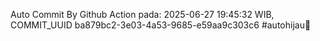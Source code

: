 Auto Commit By Github Action pada: 2025-06-27 19:45:32 WIB, COMMIT_UUID ba879bc2-3e03-4a53-9685-e59aa9c303c6 #autohijau🗿
